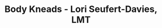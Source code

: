 ---
title: "Body Kneads - Lori Seufert-Davies, LMT"
url: /new-hartford/body-kneads-lori-seufert-davies-lmt/
shop: massage
---